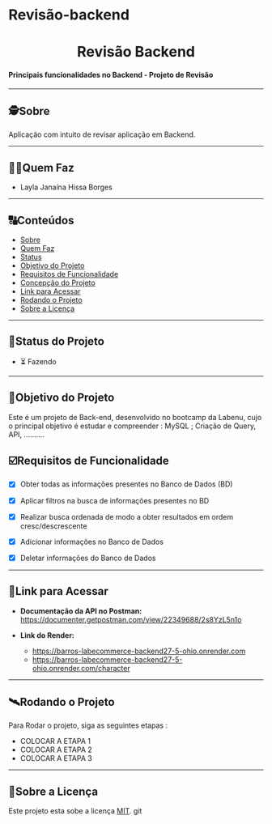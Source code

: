 # Revisão-backend


<h1 align="center">
     Revisão Backend
</h1>

<h4 align="left">
    Principais funcionalidades no Backend - Projeto de Revisão
</h4>

---

##  🕵Sobre

Aplicação com intuito de revisar aplicação em Backend. 

---

##  👩🏾Quem Faz 

- Layla Janaína Hissa Borges


---
##  🔠Conteúdos

<!--ts-->
   * [Sobre](#sobre)
   * [Quem Faz](#-quem-faz)
   * [Status](#status)
   * [Objetivo do Projeto](#objetivo-do-projeto)
   * [Requisitos de Funcionalidade](#requisitos-de-funcionalidade)
   * [Concepção do Projeto](#concepcao-do-projeto)
   * [Link para Acessar](#link-para-acessar)
   * [Rodando o Projeto](#rodando-o-projeto)
   * [Sobre a Licença](#sobre-a-licença)
<!--te-->


---
##  🧭Status do Projeto

 - ⏳ Fazendo

---

##  🎯Objetivo do Projeto

Este é um projeto de Back-end, desenvolvido no bootcamp da Labenu, cujo o principal objetivo é estudar e compreender :  MySQL ; Criação de Query, API, .......... 


## ☑️Requisitos de Funcionalidade

- [x] Obter todas as informações presentes no Banco de Dados (BD)
- [x] Aplicar filtros na busca de informações presentes no BD
- [x] Realizar busca ordenada de modo a obter resultados em ordem cresc/descrescente 
- [x] Adicionar informações no Banco de Dados
- [x] Deletar informações do Banco de Dados


---

## 🔗Link para Acessar

- **Documentação da API no Postman:** https://documenter.getpostman.com/view/22349688/2s8YzL5n1o

- **Link do Render:** 
     - https://barros-labecommerce-backend27-5-ohio.onrender.com 
     - https://barros-labecommerce-backend27-5-ohio.onrender.com/character

---


## 🛰Rodando o Projeto

Para Rodar o projeto, siga as seguintes etapas :

- COLOCAR A ETAPA 1
- COLOCAR A ETAPA 2
- COLOCAR A ETAPA 3


---

## 📝Sobre a Licença

Este projeto esta sobe a licença [MIT](./LICENSE).
git
